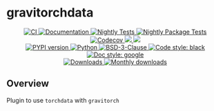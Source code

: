 # gravitorchdata

<p align="center">
    <a href="https://github.com/durandtibo/gravitorchdata/actions">
        <img alt="CI" src="https://github.com/durandtibo/gravitorchdata/workflows/CI/badge.svg">
    </a>
    <a href="https://durandtibo.github.io/gravitorchdata/">
        <img alt="Documentation" src="https://github.com/durandtibo/gravitorchdata/workflows/Documentation/badge.svg">
    </a>
    <a href="https://github.com/durandtibo/gravitorchdata/actions">
        <img alt="Nightly Tests" src="https://github.com/durandtibo/gravitorchdata/workflows/Nightly%20Tests/badge.svg">
    </a>
    <a href="https://github.com/durandtibo/gravitorchdata/actions">
        <img alt="Nightly Package Tests" src="https://github.com/durandtibo/gravitorchdata/workflows/Nightly%20Package%20Tests/badge.svg">
    </a>
    <br/>
    <a href="https://codecov.io/gh/durandtibo/gravitorchdata">
        <img alt="Codecov" src="https://codecov.io/gh/durandtibo/gravitorchdata/branch/main/graph/badge.svg">
    </a>
    <a href="https://codeclimate.com/github/durandtibo/gravitorchdata/maintainability">
        <img src="https://api.codeclimate.com/v1/badges/83ebb50e6c6f67b0570d/maintainability" />
    </a>
    <a href="https://codeclimate.com/github/durandtibo/gravitorchdata/test_coverage">
        <img src="https://api.codeclimate.com/v1/badges/83ebb50e6c6f67b0570d/test_coverage" />
    </a>
    <br/>
    <a href="https://pypi.org/project/gravitorchdata/">
        <img alt="PYPI version" src="https://img.shields.io/pypi/v/gravitorchdata">
    </a>
    <a href="https://pypi.org/project/gravitorchdata/">
        <img alt="Python" src="https://img.shields.io/pypi/pyversions/gravitorchdata.svg">
    </a>
    <a href="https://opensource.org/licenses/BSD-3-Clause">
        <img alt="BSD-3-Clause" src="https://img.shields.io/pypi/l/gravitorchdata">
    </a>
    <a href="https://github.com/psf/black">
        <img  alt="Code style: black" src="https://img.shields.io/badge/code%20style-black-000000.svg">
    </a>
    <a href="https://google.github.io/styleguide/pyguide.html#s3.8-comments-and-docstrings">
        <img  alt="Doc style: google" src="https://img.shields.io/badge/%20style-google-3666d6.svg">
    </a>
    <br/>
    <a href="https://pepy.tech/project/gravitorchdata">
        <img  alt="Downloads" src="https://static.pepy.tech/badge/gravitorchdata">
    </a>
    <a href="https://pepy.tech/project/gravitorchdata">
        <img  alt="Monthly downloads" src="https://static.pepy.tech/badge/gravitorchdata/month">
    </a>
    <br/>
</p>

## Overview

Plugin to use `torchdata` with `gravitorch`
